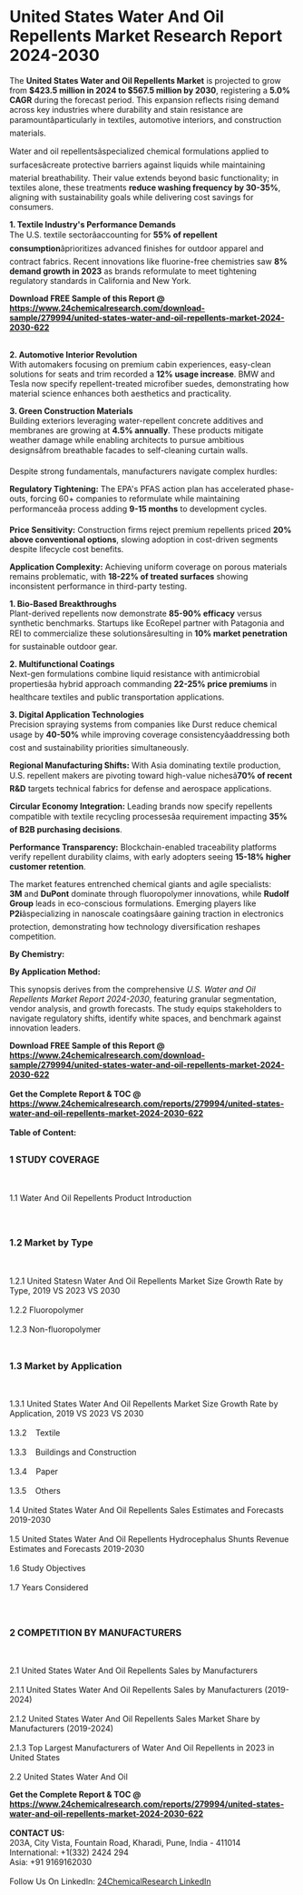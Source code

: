 <h1>United States Water And Oil Repellents Market Research Report 2024-2030</h1><p>The <strong>United States Water and Oil Repellents Market</strong> is projected to grow from <strong>$423.5 million in 2024 to $567.5 million by 2030</strong>, registering a <strong>5.0% CAGR</strong> during the forecast period. This expansion reflects rising demand across key industries where durability and stain resistance are paramountâparticularly in textiles, automotive interiors, and construction materials.</p><p>Water and oil repellentsâspecialized chemical formulations applied to surfacesâcreate protective barriers against liquids while maintaining material breathability. Their value extends beyond basic functionality; in textiles alone, these treatments <strong>reduce washing frequency by 30-35%</strong>, aligning with sustainability goals while delivering cost savings for consumers.</p><p><strong>1. Textile Industry's Performance Demands</strong><br>
The U.S. textile sectorâaccounting for <strong>55% of repellent consumption</strong>âprioritizes advanced finishes for outdoor apparel and contract fabrics. Recent innovations like fluorine-free chemistries saw <strong>8% demand growth in 2023</strong> as brands reformulate to meet tightening regulatory standards in California and New York.</p><div><b>Download FREE Sample of this Report @ 
            <a href="https://www.24chemicalresearch.com/download-sample/279994/united-states-water-and-oil-repellents-market-2024-2030-622">
            https://www.24chemicalresearch.com/download-sample/279994/united-states-water-and-oil-repellents-market-2024-2030-622</a></b></div><br><p><strong>2. Automotive Interior Revolution</strong><br>
With automakers focusing on premium cabin experiences, easy-clean solutions for seats and trim recorded a <strong>12% usage increase</strong>. BMW and Tesla now specify repellent-treated microfiber suedes, demonstrating how material science enhances both aesthetics and practicality.</p><p><strong>3. Green Construction Materials</strong><br>
Building exteriors leveraging water-repellent concrete additives and membranes are growing at <strong>4.5% annually</strong>. These products mitigate weather damage while enabling architects to pursue ambitious designsâfrom breathable facades to self-cleaning curtain walls.</p><p>Despite strong fundamentals, manufacturers navigate complex hurdles:</p><p><strong>Regulatory Tightening:</strong> The EPA's PFAS action plan has accelerated phase-outs, forcing 60+ companies to reformulate while maintaining performanceâa process adding <strong>9-15 months</strong> to development cycles.</p><p><strong>Price Sensitivity:</strong> Construction firms reject premium repellents priced <strong>20% above conventional options</strong>, slowing adoption in cost-driven segments despite lifecycle cost benefits.</p><p><strong>Application Complexity:</strong> Achieving uniform coverage on porous materials remains problematic, with <strong>18-22% of treated surfaces</strong> showing inconsistent performance in third-party testing.</p><p><strong>1. Bio-Based Breakthroughs</strong><br>
Plant-derived repellents now demonstrate <strong>85-90% efficacy</strong> versus synthetic benchmarks. Startups like EcoRepel partner with Patagonia and REI to commercialize these solutionsâresulting in <strong>10% market penetration</strong> for sustainable outdoor gear.</p><p><strong>2. Multifunctional Coatings</strong><br>
Next-gen formulations combine liquid resistance with antimicrobial propertiesâa hybrid approach commanding <strong>22-25% price premiums</strong> in healthcare textiles and public transportation applications.</p><p><strong>3. Digital Application Technologies</strong><br>
Precision spraying systems from companies like Durst reduce chemical usage by <strong>40-50%</strong> while improving coverage consistencyâaddressing both cost and sustainability priorities simultaneously.</p><p><strong>Regional Manufacturing Shifts:</strong> With Asia dominating textile production, U.S. repellent makers are pivoting toward high-value nichesâ<strong>70% of recent R&amp;D</strong> targets technical fabrics for defense and aerospace applications.</p><p><strong>Circular Economy Integration:</strong> Leading brands now specify repellents compatible with textile recycling processesâa requirement impacting <strong>35% of B2B purchasing decisions</strong>.</p><p><strong>Performance Transparency:</strong> Blockchain-enabled traceability platforms verify repellent durability claims, with early adopters seeing <strong>15-18% higher customer retention</strong>.</p><p>The market features entrenched chemical giants and agile specialists:<br>
<strong>3M</strong> and <strong>DuPont</strong> dominate through fluoropolymer innovations, while <strong>Rudolf Group</strong> leads in eco-conscious formulations. Emerging players like <strong>P2i</strong>âspecializing in nanoscale coatingsâare gaining traction in electronics protection, demonstrating how technology diversification reshapes competition.</p><p><strong>By Chemistry:</strong></p><p><strong>By Application Method:</strong></p><p>This synopsis derives from the comprehensive <em>U.S. Water and Oil Repellents Market Report 2024-2030</em>, featuring granular segmentation, vendor analysis, and growth forecasts. The study equips stakeholders to navigate regulatory shifts, identify white spaces, and benchmark against innovation leaders.</p><div><b>Download FREE Sample of this Report @ 
            <a href="https://www.24chemicalresearch.com/download-sample/279994/united-states-water-and-oil-repellents-market-2024-2030-622">
            https://www.24chemicalresearch.com/download-sample/279994/united-states-water-and-oil-repellents-market-2024-2030-622</a></b></div><br><div><b>Get the Complete Report & TOC @ 
            <a href="https://www.24chemicalresearch.com/reports/279994/united-states-water-and-oil-repellents-market-2024-2030-622">
            https://www.24chemicalresearch.com/reports/279994/united-states-water-and-oil-repellents-market-2024-2030-622</a></b></div><br>
            <b>Table of Content:</b><p><h2><span style="font-size:16px"><strong>1 STUDY COVERAGE</strong></span></h2><br />
<p>1.1 Water And Oil Repellents Product Introduction</p><br />
<h2><span style="font-size:16px"><strong>1.2 Market by Type</strong></span></h2><br />
<p>1.2.1 United Statesn Water And Oil Repellents Market Size Growth Rate by Type, 2019 VS 2023 VS 2030<br /><br />
1.2.2 Fluoropolymer&nbsp;&nbsp; &nbsp;<br /><br />
1.2.3 Non-fluoropolymer<br /><br />
<h2><span style="font-size:16px"><strong>1.3 Market by Application</strong></span></h2><br />
<p>1.3.1 United States Water And Oil Repellents Market Size Growth Rate by Application, 2019 VS 2023 VS 2030<br /><br />
1.3.2&nbsp;&nbsp; &nbsp;Textile<br /><br />
1.3.3&nbsp;&nbsp; &nbsp;Buildings and Construction<br /><br />
1.3.4&nbsp;&nbsp; &nbsp;Paper<br /><br />
1.3.5&nbsp;&nbsp; &nbsp;Others<br /><br />
1.4 United States Water And Oil Repellents Sales Estimates and Forecasts 2019-2030<br /><br />
1.5 United States Water And Oil Repellents Hydrocephalus Shunts Revenue Estimates and Forecasts 2019-2030<br /><br />
1.6 Study Objectives<br /><br />
1.7 Years Considered</p><br />
<h2><span style="font-size:16px"><strong>2 COMPETITION BY MANUFACTURERS</strong></span></h2><br />
<p>2.1 United States Water And Oil Repellents Sales by Manufacturers<br /><br />
2.1.1 United States Water And Oil Repellents Sales by Manufacturers (2019-2024)<br /><br />
2.1.2 United States Water And Oil Repellents Sales Market Share by Manufacturers (2019-2024)<br /><br />
2.1.3 Top Largest Manufacturers of Water And Oil Repellents in 2023 in United States<br /><br />
2.2 United States Water And Oil</p><div><b>Get the Complete Report & TOC @ 
            <a href="https://www.24chemicalresearch.com/reports/279994/united-states-water-and-oil-repellents-market-2024-2030-622">
            https://www.24chemicalresearch.com/reports/279994/united-states-water-and-oil-repellents-market-2024-2030-622</a></b></div><br><b>CONTACT US:</b><br>
            203A, City Vista, Fountain Road, Kharadi, Pune, India - 411014<br>
            International: +1(332) 2424 294<br>
            Asia: +91 9169162030 <br><br>
            Follow Us On LinkedIn: <a href="https://www.linkedin.com/company/24chemicalresearch/">24ChemicalResearch LinkedIn</a>